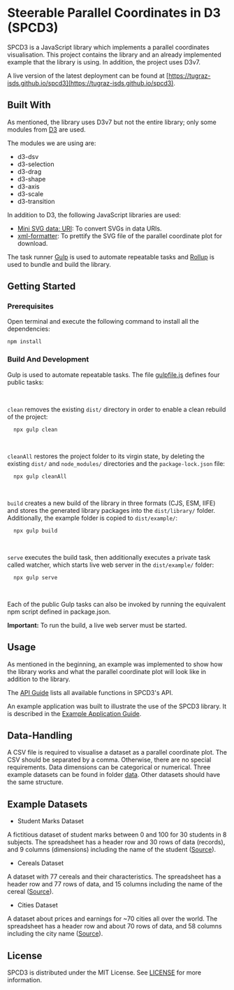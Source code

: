 # Steerable Parallel Coordinates in D3 (SPCD3)

SPCD3 is a JavaScript library which implements a parallel coordinates
visualisation.  This project contains the library and an already
implemented example that the library is using. In addition, the
project uses D3v7.

A live version of the latest deployment can be found at
[https://tugraz-isds.github.io/spcd3](https://tugraz-isds.github.io/spcd3).

## Built With

As mentioned, the library uses D3v7 but not the entire library;
only some modules from [D3](https://d3js.org/) are used.

The modules we are using are:
- d3-dsv
- d3-selection
- d3-drag
- d3-shape
- d3-axis
- d3-scale
- d3-transition

In addition to D3, the following JavaScript libraries are used:
 - [Mini SVG data: URI](https://github.com/tigt/mini-svg-data-uri#readme):
   To convert SVGs in data URIs.
 - [xml-formatter](https://github.com/chrisbottin/xml-formatter#readme):
   To prettify the SVG file of the parallel coordinate plot for download.

The task runner [Gulp](https://gulpjs.com/) is used to automate
repeatable tasks and [Rollup](https://rollupjs.org/)
is used to bundle and build the library.



## Getting Started

### Prerequisites

Open terminal and execute the following command to install all the dependencies:


``` 
npm install 
```

### Build And Development

Gulp is used to automate repeatable tasks. The file [gulpfile.js](gulpfile.js)
defines four public tasks:

<br/>

 `clean` removes the existing `dist/` directory in
  order to enable a clean rebuild of the project:
```
  npx gulp clean
```

<br/>

`cleanAll` restores the project folder to its virgin state,
  by deleting the existing `dist/` and `node_modules/` directories
  and the `package-lock.json` file:
```
  npx gulp cleanAll
```

<br/>

`build` creates a new build of the library in three formats (CJS, ESM, IIFE)
  and stores the generated library packages into the `dist/library/` folder.
  Additionally, the example folder is copied to `dist/example/`:
```
  npx gulp build
```

<br/>

`serve` executes the build task, then additionally executes a private task
  called watcher, which starts live web server in the `dist/example/` folder:
```
  npx gulp serve
```

<br/>

Each of the public Gulp tasks can also be invoked by running the
equivalent npm script defined in package.json.

**Important:** To run the build, a live web server must be started.

## Usage

As mentioned in the beginning, an example was implemented to show how
the library works and what the parallel coordinate plot will look like
in addition to the library.

The [API Guide](./API.md) lists all available functions in SPCD3's
API.

An example application was built to illustrate the use of the SPCD3
library. It is described in the [Example Application
Guide](./EXAMPLE.md).




## Data-Handling

A CSV file is required to visualise a dataset as a parallel coordinate
plot. The CSV should be separated by a comma. Otherwise, there are no
special requirements. Data dimensions can be categorical or
numerical. Three example datasets can be found in folder
[data](./src/example/data/). Other datasets should have the same
structure.


## Example Datasets

- Student Marks Dataset

A fictitious dataset of student marks between 0 and 100 for 30
students in 8 subjects. The spreadsheet has a header row and 30 rows
of data (records), and 9 columns (dimensions) including the name of
the student
([Source](https://github.com/burimvrella/SteerableParallelCoordinates/blob/main/lib/example/data/student-marks_v2.csv)).

- Cereals Dataset

A dataset with 77 cereals and their characteristics. The spreadsheet
has a header row and 77 rows of data, and 15 columns including the
name of the cereal
([Source](https://lib.stat.cmu.edu/datasets/1993.expo/)).

- Cities Dataset

A dataset about prices and earnings for ~70 cities all over the
world. The spreadsheet has a header row and about 70 rows of data, and
58 columns including the city name
([Source](https://ubs.com/global/en/media/display-page-ndp/en-20120914-20120914a.html)).



## License

SPCD3 is distributed under the MIT License. See [LICENSE](LICENSE) for
more information.
